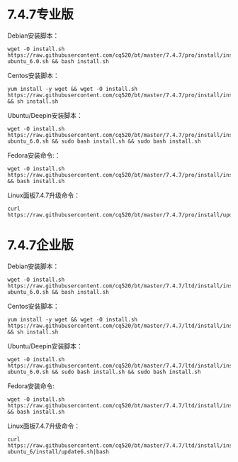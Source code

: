 # 7.4.7专业版

Debian安装脚本：

<pre><code class="language-bash">wget -O install.sh https://raw.githubusercontent.com/cq520/bt/master/7.4.7/pro/install/install-ubuntu_6.0.sh && bash install.sh</code></pre>


Centos安装脚本：

<pre><code class="language-bash">yum install -y wget && wget -O install.sh https://raw.githubusercontent.com/cq520/bt/master/7.4.7/pro/install/install_6.0.sh && sh install.sh</code></pre>

Ubuntu/Deepin安装脚本：

<pre><code class="language-bash">wget -O install.sh https://raw.githubusercontent.com/cq520/bt/master/7.4.7/pro/install/install-ubuntu_6.0.sh && sudo bash install.sh && sudo bash install.sh</code></pre>

Fedora安装命令:：

<pre><code class="language-bash">wget -O install.sh
https://raw.githubusercontent.com/cq520/bt/master/7.4.7/pro/install/install_6.0.sh  && bash install.sh</code></pre>

Linux面板7.4.7升级命令：

<pre><code class="language-bash">curl https://raw.githubusercontent.com/cq520/bt/master/7.4.7/pro/install/update6.sh|bash</code></pre>

# 7.4.7企业版
Debian安装脚本：

<pre><code class="language-bash">wget -O install.sh https://raw.githubusercontent.com/cq520/bt/master/7.4.7/ltd/install/install-ubuntu_6.0.sh && bash install.sh</code></pre>


Centos安装脚本：

<pre><code class="language-bash">yum install -y wget && wget -O install.sh https://raw.githubusercontent.com/cq520/bt/master/7.4.7/ltd/install/install_6.0.sh && sh install.sh</code></pre>

Ubuntu/Deepin安装脚本：

<pre><code class="language-bash">wget -O install.sh https://raw.githubusercontent.com/cq520/bt/master/7.4.7/ltd/install/install-ubuntu_6.0.sh && sudo bash install.sh && sudo bash install.sh</code></pre>

Fedora安装命令:

<pre><code class="language-bash">wget -O install.sh
https://raw.githubusercontent.com/cq520/bt/master/7.4.7/ltd/install/install_6.0.sh  && bash install.sh</code></pre>

Linux面板7.4.7升级命令：

<pre><code class="language-bash">curl https://raw.githubusercontent.com/cq520/bt/master/7.4.7/ltd/install/install-ubuntu_6/install/update6.sh|bash</code></pre>
